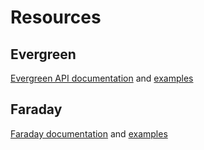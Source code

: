 # Resources

## Evergreen

[Evergreen API documentation](https://github.com/evergreen-ci/evergreen/wiki/REST-V2-Usage)
and [examples](https://github.com/evergreen-ci/evergreen/wiki/REST-V2-Use-Case-Guide)

## Faraday

[Faraday documentation](https://github.com/lostisland/faraday)
and [examples](https://mislav.net/2011/07/faraday-advanced-http/)
